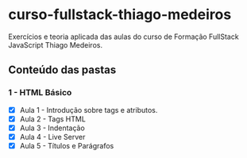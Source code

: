 # curso-fullstack-thiago-medeiros
 Exercícios e teoria aplicada das aulas do curso de Formação FullStack JavaScript Thiago Medeiros.

## Conteúdo das pastas

### 1 - HTML Básico
- [x] Aula 1 - Introdução sobre tags e atributos.
- [x] Aula 2 - Tags HTML
- [x] Aula 3 - Indentação
- [x] Aula 4 - Live Server
- [x] Aula 5 - Títulos e Parágrafos